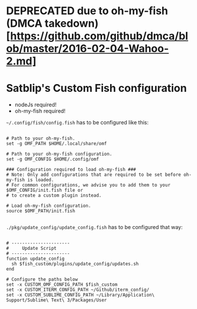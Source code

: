 # DEPRECATED due to oh-my-fish (DMCA takedown)[https://github.com/github/dmca/blob/master/2016-02-04-Wahoo-2.md]

# Satblip's Custom Fish configuration

- nodeJs required!
- oh-my-fish required!

`~/.config/fish/config.fish` has to be configured like this:

```shell

# Path to your oh-my-fish.
set -g OMF_PATH $HOME/.local/share/omf

# Path to your oh-my-fish configuration.
set -g OMF_CONFIG $HOME/.config/omf

### Configuration required to load oh-my-fish ###
# Note: Only add configurations that are required to be set before oh-my-fish is loaded.
# For common configurations, we advise you to add them to your $OMF_CONFIG/init.fish file or
# to create a custom plugin instead.

# Load oh-my-fish configuration.
source $OMF_PATH/init.fish


```

`./pkg/update_config/update_config.fish` has to be configured that way:

```shell

# ----------------------
#     Update Script
# ----------------------
function update_config
  sh $fish_custom/plugins/update_config/updates.sh
end

# Configure the paths below
set -x CUSTOM_OMF_CONFIG_PATH $fish_custom
set -x CUSTOM_ITERM_CONFIG_PATH ~/Github/iterm_config/
set -x CUSTOM_SUBLIME_CONFIG_PATH ~/Library/Application\ Support/Sublime\ Text\ 3/Packages/User

```
